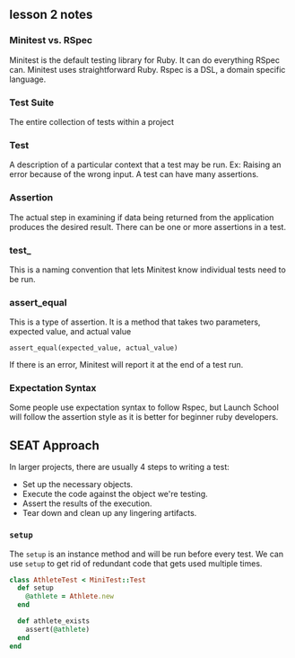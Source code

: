 ## lesson 2 notes

### Minitest vs. RSpec

Minitest is the default testing library for Ruby. It can do everything RSpec can. Minitest uses straightforward Ruby. Rspec is a DSL, a domain specific language. 


### Test Suite

The entire collection of tests within a project


### Test

A description of a particular context that a test may be run. Ex: Raising an error because of the wrong input. A test can have many assertions.


### Assertion

The actual step in examining if data being returned from the application produces the desired result. There can be one or more assertions in a test. 

### test_

This is a naming convention that lets Minitest know individual tests need to be run.

### assert_equal

This is a type of assertion. It is a method that takes two parameters, expected value, and actual value

 `assert_equal(expected_value, actual_value)`
 
 If there is an error, Minitest will report it at the end of a test run. 

### Expectation Syntax

Some people use expectation syntax to follow Rspec, but Launch School will follow the assertion style as it is better for beginner ruby developers. 

## SEAT Approach

In larger projects, there are usually 4 steps to writing a test:

- Set up the necessary objects.
- Execute the code against the object we're testing.
- Assert the results of the execution.
- Tear down and clean up any lingering artifacts.


### `setup`

The `setup` is an instance method and will be run before every test. We can use `setup` to get rid of redundant code that gets used multiple times. 

```ruby
class AthleteTest < MiniTest::Test
  def setup
    @athlete = Athlete.new
  end

  def athlete_exists
    assert(@athlete)
  end
end
```